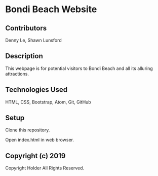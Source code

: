 # Bondi Beach Website

## Contributors
Denny Le, Shawn Lunsford

## Description
This webpage is for potential visitors to Bondi Beach and all its alluring attractions.

## Technologies Used
HTML, CSS, Bootstrap, Atom, Git, GitHub

## Setup
Clone this repository.

Open index.html in web browser.

## Copyright (c) 2019
Copyright Holder All Rights Reserved.
